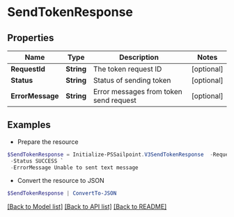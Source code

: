 # SendTokenResponse
## Properties

Name | Type | Description | Notes
------------ | ------------- | ------------- | -------------
**RequestId** | **String** | The token request ID | [optional] 
**Status** | **String** | Status of sending token | [optional] 
**ErrorMessage** | **String** | Error messages from token send request | [optional] 

## Examples

- Prepare the resource
```powershell
$SendTokenResponse = Initialize-PSSailpoint.V3SendTokenResponse  -RequestId 089899f13a8f4da7824996191587bab9 `
 -Status SUCCESS `
 -ErrorMessage Unable to sent text message
```

- Convert the resource to JSON
```powershell
$SendTokenResponse | ConvertTo-JSON
```

[[Back to Model list]](../README.md#documentation-for-models) [[Back to API list]](../README.md#documentation-for-api-endpoints) [[Back to README]](../README.md)


